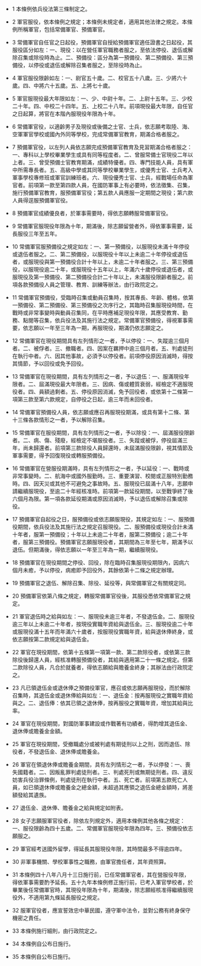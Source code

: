 * 1 本條例依兵役法第三條制定之。

* 2 軍官服役，依本條例之規定；本條例未規定者，適用其他法律之規定。本條例所稱軍官，包括常備軍官、預備軍官。

* 3 常備軍官自任官之日起役，預備軍官自授給預備軍官適任證書之日起役，其服役區分如左：一、現役：以在營任軍官職務者服之，至依法停役、退伍或解除召集或除役時為止。二、預備役：區分為第一預備役、第二預備役、第三預備役，以停役或退伍或解除召集者服之，至除役時為止。

* 4 軍官服役限齡如左：一、尉官五十歲。二、校官五十八歲。三、少將六十歲。四、中將六十五歲。五、上將七十歲。

* 5 軍官服現役最大年限如左：一、少、中尉十年。二、上尉十五年。三、少校二十年。四、中校二十四年。五、上校二十八年。前項現役最大年限，自任官之日起算，將官在本階內服現役年限為十年。

* 6 常備軍官役，以適齡男子及現役或後備之士官、士兵，依志願考取陸、海、空軍軍官學校或國內外同等學校，完成常備軍官教育，期滿合格者服之。

* 7 預備軍官役，以左列人員依志願完成預備軍官教育及見習期滿合格者服之：一、專科以上學校畢業學生或具有同等程度者。二、曾服常備士官現役二年以上者。三、曾受預備士官教育期滿，成績特優者。四、專門技能人員，具有軍中所需專長者。五、高級中學或其同等學校畢業學生，或優秀士官、士兵考入軍事學校專修班或軍官訓練班者。六、現役優秀士官、士兵，經戰場任命為軍官者。前項第一款至第四款人員，在國防軍事上有必要時，依法徵集、召集，施行預備軍官教育，服預備軍官役；第五款人員應服一定期間之現役；第六款人員得逕服預備軍官役。

* 8 預備軍官成績優良者，於軍事需要時，得依志願轉服常備軍官役。

* 9 常備軍官服現役年限為十年，期滿後，除志願留營者外，得依軍事需要，延長服役三年至五年。

* 10 常備軍官服預備役之規定如左：一、第一預備役，以服現役未滿十年停役或退伍者服之。二、第二預備役，以服現役十年以上未逾二十年停役或退伍者，或服現役與第一預備役合計十年以上，未逾二十年者服之。三、第三預備役，以服現役逾二十年，或服現役十五年以上，年滿六十歲停役或退伍者，或服現役及第一預備役、第二預備役合計二十年以上，未滿服役限齡者服之。前項各款預備役人員之管理、教育、訓練等辦法，由行政院定之。

* 11 常備軍官預備役，受臨時召集或動員召集時，按其專長、年齡、體格，依第一預備役、第二預備役、第三預備役之次序行之，其臨時召集服現役時間，在戰時或非常事變時與動員召集同，在平時應補足現役年限，其應受教育、勤務、點閱等召集，依兵役法及其施行法之規定。常備軍官預備役，得視軍事需要，依志願以一年至三年為一期，再服現役，期滿仍依志願定之。

* 12 常備軍官在現役期間具有左列情形之一者，予以停役：一、失蹤逾三個月者。二、被俘者。三、撤職者。四、因案在羈押中逾三個月者。五、判處徒刑在執行中者。六、因其他事故，必須予以停役者。前項停役原因消滅時，得按其情節，予以回役或免予回役。

* 13 常備軍官在現役期間，具有左列情形之一者，予以退伍：一、服滿現役年限者。二、屆滿現役最大年限者。三、因病、傷或體質衰弱，經檢定不適服現役者。四、員額過剩者。五、停役原因消滅，免予回役者，或依第十二條第一項第三款至第六款規定，自停役之日起，逾三年而未回役者。

* 14 常備軍官預備役人員，依志願或應召再服現役期滿，或具有第十二條、第十三條各款情形之一者，予以解除召集。

* 15 常備軍官在服役期間，具有左列情形之一者，予以除役：一、屆滿服役限齡者。二、病、傷、殘廢，經檢定不堪服役者。三、失蹤或被俘，停役屆滿三年，尚未歸還者。前項第三款除役人員歸還時，未屆滿服役限齡，視其情節及軍事需要，得予回復現役或轉服預備役。

* 16 常備軍官在營服役期滿時，具有左列情形之一者，予以延役：一、戰時或非常事變時。二、航海中或國外服勤時。三、重要演習、校閱或正服特別勤務時。四、因天災或其他不可避免之事故時。五、服現役已屆滿十八年，志願申請繼續服現役，至逾二十年經核准時。前項第一款延役期間，以至戰爭終了後六個月為限。第一項各款延役期滿或原因消滅時，予以退伍或解除召集或除役。

* 17 預備軍官自起役之日，服預備役或依志願服現役，其規定如左：一、服預備役期間，依兵役法及其施行法之規定召服現役。二、服預備役或現役合計未滿十年者，服第一預備役；十年以上未逾二十年者，服第二預備役；逾二十年者，服第三預備役。預備軍官志願服現役者，其期間為三年至七年，期滿予以退伍。但期滿後，得依志願以一年至三年為一期，繼續服現役。

* 18 預備軍官在現役期間之停役、回役，除在臨時召集服現役期限內，因病六個月未癒，予以停役，病癒即予回役外，其餘依第十二條之規定辦理。

* 19 預備軍官之退伍、解除召集、除役、延役等，與常備軍官之有關規定同。

* 20 預備軍官依第八條之規定，轉服常備軍官役後，其服役悉依常備軍官之規定。

* 21 軍官退伍時之給與如左：一、服現役未逾三年者，不發退伍金。二、服現役逾三年以上未逾二十年者，按現役實職年資給與退伍金。三、服現役逾二十年或服現役滿十五年而年滿六十歲者，按服現役實職年資，給與退休俸終身，或依志願按第二款規定給與退伍金。

* 22 軍官在現役期間，依第十五條第一項第一款、第二款除役者，或依第三款除役後歸還人員，經核准轉服預備役者，其給與適用第二十一條之規定。但第二款除役人員，凡合於就養者，得依志願給與贍養金終身；其辦法由行政院定之。

* 23 凡已領退伍金或退休俸之預備役軍官，應召或依志願再服現役，而於解除召集時，其退伍金或退休俸給與如左：一、退伍金：按再服現役之實職年資給與之。二、退伍俸：依其已領之退休俸，按再服役之實職年資，增加其給與比率。

* 24 軍官在現役期間，對國防軍事建設或作戰著有功績者，得酌增其退伍金、退休俸或贍養金金額。

* 25 軍官在現役期間，受撤職處分或被判處有期徒刑以上之刑，因而退伍、除役者，不發退伍金、退休俸或贍養金。

* 26 軍官在領退休俸或贍養金期間，具有左列情形之一者，予以停發：一、喪失國籍者。二、因叛亂罪判處徒刑者。三、判處死刑或無期徒刑者。四、違反妨害兵役治罪條例，判處徒刑在執行中者。五、死亡者。前項第五款死亡人員，如已領退休俸或贍養金之總金額，未超過其應領之退伍金總金額時，將差額發給其遺族。

* 27 退伍金、退休俸、贍養金之給與規定如附表。

* 28 女子志願服軍官役者，除依左列規定外，適用本條例其他各條之規定：一、服役限齡為四十五歲。二、常備軍官服現役年限為四年。三、預備役依志願服之。

* 29 軍官經考送國外留學，得延長其服現役年限，其時間最多不得逾四年。

* 30 非軍事機關、學校軍事性之職務，由軍官擔任者，其年資照算。

* 31 本條例四十八年八月十三日施行前，已任常備軍官者，其在營服役年限，得依軍事需要酌予延長。五十九年本條例修正施行前，已考入軍官學校者，於畢業後任常備軍官時，其現役年限為十年，期滿後，除志願經核准得繼續服現役外，不適用第九條延長服役之規定。

* 32 服軍官役者，應宣誓效忠中華民國，遵守軍中法令，並對公務有終身保守機密之責任。

* 33 本條例施行細則，由行政院定之。

* 34 本條例自公布日施行。

* 35 本條例自公布日施行。

